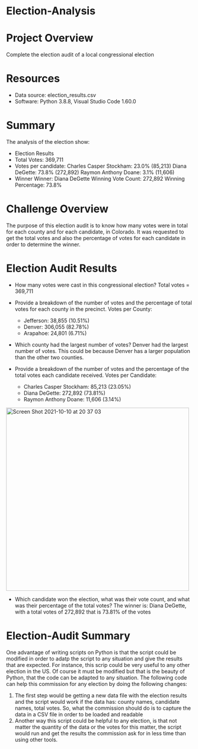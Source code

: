 # Election-Analysis

# Project Overview
Complete the election audit of a local congressional election

# Resources
- Data source: election_results.csv
- Software: Python 3.8.8, Visual Studio Code 1.60.0

# Summary
The analysis of the election show:
- Election Results
- Total Votes: 369,711
- Votes per candidate:
  Charles Casper Stockham: 23.0% (85,213)
  Diana DeGette: 73.8% (272,892)
  Raymon Anthony Doane: 3.1% (11,606)
- Winner
  Winner: Diana DeGette
  Winning Vote Count: 272,892
  Winning Percentage: 73.8%

# Challenge Overview
The purpose of this election audit is to know how many votes were in total for each county and for each candidate, in Colorado. It was requested to get the total votes and also the percentage of votes for each candidate in order to determine the winner.

# Election Audit Results
- How many votes were cast in this congressional election?
  Total votes = 369,711
  
- Provide a breakdown of the number of votes and the percentage of total votes for each county in the precinct.
  Votes per County:
  - Jefferson: 38,855 (10.51%)
  - Denver: 306,055 (82.78%)
  - Arapahoe: 24,801 (6.71%)
  
- Which county had the largest number of votes?
  Denver had the largest number of votes. This could be because Denver has a larger population than the other two counties.
  
- Provide a breakdown of the number of votes and the percentage of the total votes each candidate received.
  Votes per Candidate:
  - Charles Casper Stockham: 85,213 (23.05%)
  - Diana DeGette: 272,892 (73.81%)
  - Raymon Anthony Doane: 11,606 (3.14%)
<img width="493" alt="Screen Shot 2021-10-10 at 20 37 03" src="https://user-images.githubusercontent.com/90527537/136721514-a3affecb-c57f-48fe-b2a8-919a85a82e3b.png">

- Which candidate won the election, what was their vote count, and what was their percentage of the total votes?
  The winner is:
  Diana DeGette, with a total votes of 272,892 that is 73.81% of the votes

# Election-Audit Summary
One advantage of writing scripts on Python is that the script could be modified in order to adatp the script to any situation and give the results that are expected. For instance, this scrip could be very useful to any other election in the US. Of course it must be modified but that is the beauty of Python, that the code can be adapted to any situation.
The following code can help this commission for any election by doing the following changes:
1. The first step would be getting a new data file with the election results and the script would work if the data has: county names, candidate names, total votes.
So, what the commission should do is to capture the data in a CSV file in order to be loaded and readable
2. Another way this script could be helpful to any election, is that not matter the quantity of the data or the votes for this matter, the script would run and get the results the commission ask for in less time than using other tools.

